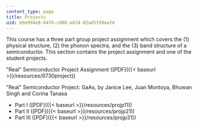 ```yaml
---
content_type: page
title: Projects
uid: b9e994e8-64f6-c088-a624-82ad5fd9eafd
---
```


This course has a three part group project assignment which covers the (1) physical structure, (2) the phonon spectra, and the (3) band structure of a semiconductor. This section contains the project assignment and one of the student projects.

"Real" Semiconductor Project Assignment ([PDF]({{< baseurl >}}/resources/6730project))

"Real" Semiconductor Project: GaAs, by Janice Lee, Juan Montoya, Bhuwan Singh and Corina Tanasa

*   Part I ([PDF]({{< baseurl >}}/resources/projp11))
*   Part II ([PDF]({{< baseurl >}}/resources/projp21))
*   Part III ([PDF]({{< baseurl >}}/resources/projp31))
